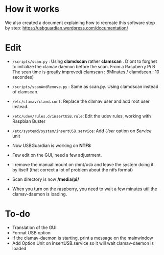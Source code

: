 # How it works
We also created a document explaining how to recreate this software step by step:
https://usbguardian.wordpress.com/documentation/

# Edit

- `/scripts/scan.py` : Using **clamdscan** rather **clamscan** . D'ont to forghet to initialize the clamav daemon before the scan. From a Raspberry Pi B The scan time is greatly improved( clamscan : 8Minutes / clamdscan : 10 secondes)

- `/scripts/scanAndRemove.py` : Same as scan.py. Using clamdscan instead of clamscan.

- `/etc/clamav/clamd.conf`: Replace the clamav user and add root user instead.

- `/etc/udev/rules.d/insertUSB.rule`: Edit the udev rules, working with Raspbian Buster

- `/etc/systemd/system/insertUSB.service`: Add *User* option on *Service* unit

- Now USBGuardian is working on **NTFS**

- Few edit on the GUI, need a few adjustment.

- I remove the manual mount on /mnt/usb and leave the system doing it by itself (that correct a lot of problem about the ntfs format)

- Scan directory is now **/media/pi/**

- When you turn on the raspberry, you need to wait a few minutes util the clamav-daemon is loading.


# To-do

- Translation of the GUI
- Format USB option
- If the clamav-daemon is starting, print a message on the mainwindow
- Add Option Unit on insertUSB.service so it will wait clamav-daemon is loaded
